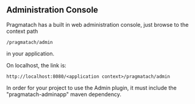 Administration Console
------------------------

Pragmatach has a built in web administration console, just browse to the context path

`/pragmatach/admin`

in your application.

On localhost, the link is:

`http://localhost:8080/<application context>/pragmatach/admin`

In order for your project to use the Admin plugin, it must include the "pragmatach-adminapp" maven dependency.